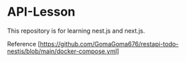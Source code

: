 # API-Lesson

This repository is for learning nest.js and next.js.

Reference
[https://github.com/GomaGoma676/restapi-todo-nestjs/blob/main/docker-compose.yml]
